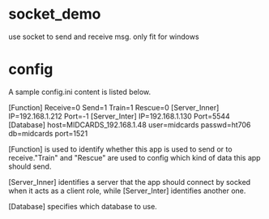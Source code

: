 socket_demo
===========

use socket to send and receive msg. only fit for windows


config
===========
A sample config.ini content is listed below.

[Function]
Receive=0
Send=1
Train=1
Rescue=0
[Server_Inner]
IP=192.168.1.212
Port=-1
[Server_Inter]
IP=192.168.1.130
Port=5544
[Database]
host=MIDCARDS_192.168.1.48
user=midcards
passwd=ht706
db=midcards
port=1521


[Function] is used to identify whether this app is used to send or to receive."Train" and "Rescue" are used to config which kind of data this app should send.

[Server_Inner] identifies a server that the app should connect by socked when it acts as a client role, 
while [Server_Inter] identifies another one.

[Database] specifies which database to use.